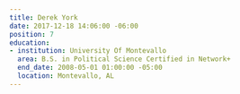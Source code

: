 ```yaml
---
title: Derek York
date: 2017-12-18 14:06:00 -06:00
position: 7
education:
- institution: University Of Montevallo
  area: B.S. in Political Science Certified in Network+
  end_date: 2008-05-01 01:00:00 -05:00
  location: Montevallo, AL
---
```


